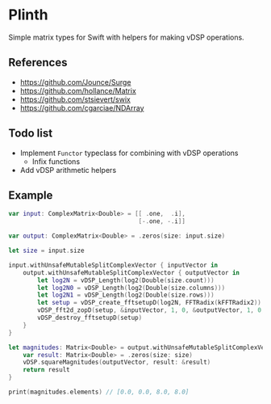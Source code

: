 # Plinth

Simple matrix types for Swift with helpers for making vDSP operations.

## References

- https://github.com/Jounce/Surge
- https://github.com/hollance/Matrix
- https://github.com/stsievert/swix
- https://github.com/cgarciae/NDArray

## Todo list

- Implement `Functor` typeclass for combining with vDSP operations
    - Infix functions
- Add vDSP arithmetic helpers

## Example

```swift
var input: ComplexMatrix<Double> = [[ .one,  .i],
                                    [-.one, -.i]]

var output: ComplexMatrix<Double> = .zeros(size: input.size)

let size = input.size

input.withUnsafeMutableSplitComplexVector { inputVector in
    output.withUnsafeMutableSplitComplexVector { outputVector in
        let log2N = vDSP_Length(log2(Double(size.count)))
        let log2N0 = vDSP_Length(log2(Double(size.columns)))
        let log2N1 = vDSP_Length(log2(Double(size.rows)))
        let setup = vDSP_create_fftsetupD(log2N, FFTRadix(kFFTRadix2))!
        vDSP_fft2d_zopD(setup, &inputVector, 1, 0, &outputVector, 1, 0, log2N0, log2N1, .forward)
        vDSP_destroy_fftsetupD(setup)
    }
}

let magnitudes: Matrix<Double> = output.withUnsafeMutableSplitComplexVector { outputVector in
    var result: Matrix<Double> = .zeros(size: size)
    vDSP.squareMagnitudes(outputVector, result: &result)
    return result
}

print(magnitudes.elements) // [0.0, 0.0, 8.0, 8.0]
```
